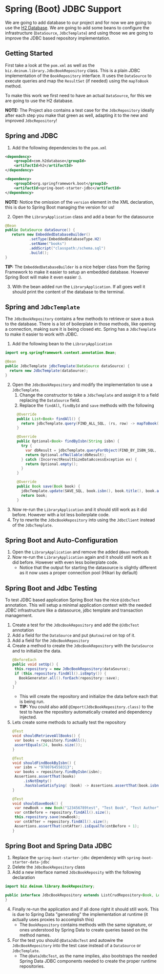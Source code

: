 Spring (Boot) JDBC Support
===

We are going to add database to our project and for now we are going to use the [H2 Database](https://www.h2database.com/html/main.html). We are going to add some beans to configure the infrastructure (`DataSource`, `JdbcTemplate`) and using those we are going to improve the JDBC based repository implementation.


Getting Started
---
First take a look at the `pom.xml` as well as the `biz.deinum.library.JdbcBookRepository` class. This is a plain JDBC implementation of the `BookRepository` interface. It uses the `DataSource` to execute queries and map the `ResultSet` (if needed) using the `mapToBook` method. 

To make this work we first need to have an actual `DataSource`, for this we are going to use the H2 database.

**NOTE:** The Project also contains a test case for the `JdbcRepository` ideally after each step you make that green as well, adapting it to the new and improved `JdbcRepository`!

Spring and JDBC
---

1. Add the following dependencies to the `pom.xml`
```xml
<dependency>
    <groupId>com.h2database</groupId>
    <artifactId>h2</artifactId>
</dependency>

<dependency>
    <groupId>org.springframework.boot</groupId>
    <artifactId>spring-boot-starter-jdbc</artifactId>
</dependency>
```

**NOTE:** Notice the omission of the `version` element in the XML declaration, this is due to Spring Boot managing the version for us!

2. Open the `LibraryApplication` class and add a bean for the datasource

```java
@Bean
public DataSource dataSource() {
   return new EmbeddedDatabaseBuilder()
           .setType(EmbeddedDatabaseType.H2)
           .setName("books")
           .addScript("classpath:/schema.sql")
           .build();
}
```

**TIP:** The `EmbeddedDatabaseBuilder` is a nice helper class from the Spring Framework to make it easier to setup an embedded database. However Spring Boot will make it even easier :). 

3. With the bean added run the `LibraryApplication`. If all goes well it should print the content of the database to the terminal. 

Spring and `JdbcTemplate`
---
The `JdbcBookRepository` contains a few methods to retrieve or save a `Book` to the database. There is a lot of boilerplate in those methods, like opening a connection, making sure it is being closed etc. Spring has a `JdbcTemplate` to make it easier to work with JDBC.

1. Add the following bean to the `LibraryApplication`

```java
import org.springframework.context.annotation.Bean;

@Bean
public JdbcTemplate jdbcTemplate(DataSource dataSource) {
  return new JdbcTemplate(dataSource);
}
```

2. Open the `JdbcBookRepository` and modify the implementation to use a `JdbcTemplate`.
   1. Change the constructor to take a `JdbcTemplate` and assign it to a field replacing the `DataSource` field.
   2. Replace the `findAll`, `findById` and `save` methods with the following
    ```java
      @Override
      public List<Book> findAll() {
        return jdbcTemplate.query(FIND_ALL_SQL, (rs, row) -> mapToBook(rs));
      }
    
      @Override
      public Optional<Book> findByIsbn(String isbn) {
        try {
          var dbResult = jdbcTemplate.queryForObject(FIND_BY_ISBN_SQL, (rs, row) -> mapToBook(rs), isbn);
          return Optional.ofNullable(dbResult);
        } catch (IncorrectResultSizeDataAccessException ex) {
          return Optional.empty();
        }
      }
    
      @Override
      public Book save(Book book) {
        jdbcTemplate.update(SAVE_SQL, book.isbn(), book.title(), book.authors());
        return book;
      }
    ```
3. Now re-run the `LibraryApplication` and it should still work as it did before. However with a lot less boilerplate code.
4. Try to rewrite the `JdbcBookRepository` into using the `JdbcClient` instead of the `JdbcTemplate`. 
   
Spring Boot and Auto-Configuration
---
1. Open the `LibraryApplication` and remove the added `@Bean` methods
2. Now re-run the `LibraryApplication` again and it should still work as it did before. However with even less boilerplate code.
    * Notice that the output for starting the datasource is slightly different as it now uses a proper connection pool (Hikari by default)

Spring Boot and Jdbc Testing
---
To test JDBC based application Spring Boot has the nice `@JdbcTest` annotation. This will setup a minimal application context with the needed JDBC infrastructure like a datasource, jdbc template and transaction management. 

1. Create a test for the `JdbcBookRepository` and add the `@JdbcTest` annotation
2. Add a field for the `DataSource` and put `@Autowired` on top of it. 
3. Add a field for the `JdbcBookRepository`
4. Create a method to create the `JdbcBookRepository` with the `DataSource` and to initialize the data.
   ```java
   @BeforeEach
   public void setUp() {
    this.repository = new JdbcBookRepository(dataSource);
    if (this.repository.findAll().isEmpty()) {
      BookGenerator.all().forEach(repository::save);
    }
   }
   ```
   * This will create the repository and initialize the data before each that is being run. 
   * **TIP:** You could also add `@Import(JdbcBookRepository.class)` to the test to have the repository automatically created and dependency injected. 
5. Lets create some methods to actually test the repository
   ```java
   @Test
   void shouldRetrieveAllBooks() {
    var books = repository.findAll();
    assertEquals(24, books.size());
   }
   
   @Test
   void shouldFindBookByIsbn() {
    var isbn = "9780764558313";
    var books = repository.findByIsbn(isbn);
    Assertions.assertThat(books)
        .isNotEmpty()
        .hasValueSatisfying( (book) -> Assertions.assertThat(book.isbn()).isEqualTo(isbn));
   }
   
   @Test
   void shouldSaveBook() {
    var newBook = new Book("123456789test", "Test Book", "Test Author");
    var cntBefore = repository.findAll().size();
    this.repository.save(newBook);
    var cntAfter = repository.findAll().size();
    Assertions.assertThat(cntAfter).isEqualTo(cntBefore + 1);
   }
   ```
   
Spring Boot and Spring Data JDBC
---
1. Replace the `spring-boot-starter-jdbc` dependency with `spring-boot-starter-data-jdbc`
2. Delete the `JdbcBookRepository` class
3. Add a new interface named `JdbcBookReposity` with the following declaration

```java
import biz.deinum.library.BookRepository;

public interface JdbcBookRepository extends ListCrudRepository<Book, Long>, BookRepository {
}
```
4. Finally re-run the application and if all done right it should still work. This is due to Spring Data "generating" the implementation at runtime (it actually uses proxies to accomplish this)
   * The `BookRepository` contains methods with the same signature, or ones understood by Spring Data to create queries based on the method names.
5. For the test you should `@DataJdbcTest` and autowire the `JdbcBookRepository` into the test case instead of a `DataSource` or `JdbcTemplate`. 
   * The `@DataJdbcTest`, as the name implies, also bootstraps the needed Spring Data JDBC components needed to create the proper runtime repositories. 